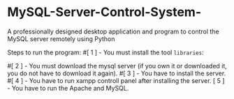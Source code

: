 # MySQL-Server-Control-System-
A professionally designed desktop application and program to control the MySQL server remotely using Python

Steps to run the program:
#[ 1 ] - You must install the tool `libraries`:

#[ 2 ] - You must download the mysql server (if you own it or downloaded it, you do not have to download it again).
#[ 3 ] -  You have to install the server.
#[ 4 ] - You have to run xampp controll panel after installing the server.
[ 5 ] - You have to run the Apache and MySQL.
